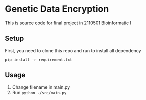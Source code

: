 # Genetic Data Encryption

This is source code for final project in 2110501 Bioinformatic I

## Setup

First, you need to clone this repo and run to install all dependency

```
pip install -r requirement.txt
```

## Usage

1. Change filename in main.py
2. Run `python ./src/main.py`
